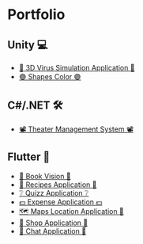 # Portfolio

## Unity 💻 
<ul>
	<li>
		<a href="https://github.com/RigoCat/Virus_Simulation_Application"> 
		🦠 3D Virus Simulation Application 🦠 
		</a>
	</li>
	<li>
		<a href="https://github.com/RigoCat/ShapesColor"> 
		🟣 Shapes Color 🟣 
		</a>
	</li>
</ul>
</li>


## C#/.NET 🛠
<ul>
	<li>
		<a href="https://github.com/MadalinaAnd/UBB-ISS-2021"> 
		📽 Theater Management System 📽
		</a>
	</li>
</ul>
</li>

## Flutter 📱
<ul>
	<li>
		<a href="https://github.com/MadalinaAnd/UBB-MA-2021"> 
		📖 Book Vision 📖
		</a>
	</li>
	<li>
		<a href="https://github.com/MadalinaAnd/FlutterProjects/tree/main/meals_project"> 
		🍕 Recipes Application 🍕
		</a>
	</li>
	<li>
		<a href="https://github.com/MadalinaAnd/FlutterProjects/tree/main/first_application_app"> 
		❔ Quizz Application ❔
		</a>
	</li>
	<li>
		<a href="https://github.com/MadalinaAnd/FlutterProjects/tree/main/expense_project"> 
		💵 Expense Application 💵
		</a>
	</li>
	<li>
		<a href="https://github.com/MadalinaAnd/FlutterProjects/tree/main/maps_location"> 
		🗺 Maps Location Application 🥗
		</a>
	</li>
	<li>
		<a href="https://github.com/MadalinaAnd/FlutterProjects/tree/main/shop_app"> 
		👗 Shop Application 👗
		</a>
	</li>
		<li>
		<a href="https://github.com/MadalinaAnd/FlutterProjects/tree/main/chat_app"> 
		🙋 Chat Application 🙋
		</a>
	</li>
</ul>
</li>

